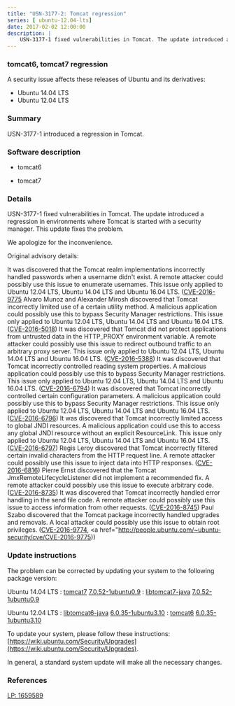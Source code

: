 ```yaml
---
title: "USN-3177-2: Tomcat regression"
series: [ ubuntu-12.04-lts]
date: 2017-02-02 12:00:00
description: |
    USN-3177-1 fixed vulnerabilities in Tomcat. The update introduced a regression in environments where Tomcat is started with a security manager. This update fixes the problem.
--- 
```

 
### tomcat6, tomcat7 regression

A security issue affects these releases of Ubuntu and its derivatives:

* Ubuntu 14.04 LTS
* Ubuntu 12.04 LTS

### Summary

USN-3177-1 introduced a regression in Tomcat. 

### Software description

* tomcat6 

* tomcat7 

### Details

USN-3177-1 fixed vulnerabilities in Tomcat. The update introduced a regression in environments where Tomcat is started with a security manager. This update fixes the problem.

We apologize for the inconvenience.

Original advisory details:

 It was discovered that the Tomcat realm implementations incorrectly handled passwords when a username didn&#39;t exist. A remote attacker could possibly use this issue to enumerate usernames. This issue only applied to Ubuntu 12.04 LTS, Ubuntu 14.04 LTS and Ubuntu 16.04 LTS. ([CVE-2016-9775](http://people.ubuntu.com/~ubuntu-security/cve/CVE-2016-0762">CVE-2016-0762</a>) Alvaro Munoz and Alexander Mirosh discovered that Tomcat incorrectly limited use of a certain utility method. A malicious application could possibly use this to bypass Security Manager restrictions. This issue only applied to Ubuntu 12.04 LTS, Ubuntu 14.04 LTS and Ubuntu 16.04 LTS. (<a href="http://people.ubuntu.com/~ubuntu-security/cve/CVE-2016-5018">CVE-2016-5018</a>) It was discovered that Tomcat did not protect applications from untrusted data in the HTTP_PROXY environment variable. A remote attacker could possibly use this issue to redirect outbound traffic to an arbitrary proxy server. This issue only applied to Ubuntu 12.04 LTS, Ubuntu 14.04 LTS and Ubuntu 16.04 LTS. (<a href="http://people.ubuntu.com/~ubuntu-security/cve/CVE-2016-5388">CVE-2016-5388</a>) It was discovered that Tomcat incorrectly controlled reading system properties. A malicious application could possibly use this to bypass Security Manager restrictions. This issue only applied to Ubuntu 12.04 LTS, Ubuntu 14.04 LTS and Ubuntu 16.04 LTS. (<a href="http://people.ubuntu.com/~ubuntu-security/cve/CVE-2016-6794">CVE-2016-6794</a>) It was discovered that Tomcat incorrectly controlled certain configuration parameters. A malicious application could possibly use this to bypass Security Manager restrictions. This issue only applied to Ubuntu 12.04 LTS, Ubuntu 14.04 LTS and Ubuntu 16.04 LTS. (<a href="http://people.ubuntu.com/~ubuntu-security/cve/CVE-2016-6796">CVE-2016-6796</a>) It was discovered that Tomcat incorrectly limited access to global JNDI resources. A malicious application could use this to access any global JNDI resource without an explicit ResourceLink. This issue only applied to Ubuntu 12.04 LTS, Ubuntu 14.04 LTS and Ubuntu 16.04 LTS. (<a href="http://people.ubuntu.com/~ubuntu-security/cve/CVE-2016-6797">CVE-2016-6797</a>) Regis Leroy discovered that Tomcat incorrectly filtered certain invalid characters from the HTTP request line. A remote attacker could possibly use this issue to inject data into HTTP responses. (<a href="http://people.ubuntu.com/~ubuntu-security/cve/CVE-2016-6816">CVE-2016-6816</a>) Pierre Ernst discovered that the Tomcat JmxRemoteLifecycleListener did not implement a recommended fix. A remote attacker could possibly use this issue to execute arbitrary code. (<a href="http://people.ubuntu.com/~ubuntu-security/cve/CVE-2016-8735">CVE-2016-8735</a>) It was discovered that Tomcat incorrectly handled error handling in the send file code. A remote attacker could possibly use this issue to access information from other requests. (<a href="http://people.ubuntu.com/~ubuntu-security/cve/CVE-2016-8745">CVE-2016-8745</a>) Paul Szabo discovered that the Tomcat package incorrectly handled upgrades and removals. A local attacker could possibly use this issue to obtain root privileges. (<a href="http://people.ubuntu.com/~ubuntu-security/cve/CVE-2016-9774">CVE-2016-9774</a>, <a href="http://people.ubuntu.com/~ubuntu-security/cve/CVE-2016-9775)) 

### Update instructions

The problem can be corrected by updating your system to the following package version:

Ubuntu 14.04 LTS
 : [tomcat7](https://launchpad.net/ubuntu/+source/tomcat7) <span> [7.0.52-1ubuntu0.9](https://launchpad.net/ubuntu/+source/tomcat7/7.0.52-1ubuntu0.9) </span> 
 : [libtomcat7-java](https://launchpad.net/ubuntu/+source/tomcat7) <span> [7.0.52-1ubuntu0.9](https://launchpad.net/ubuntu/+source/tomcat7/7.0.52-1ubuntu0.9) </span> 

Ubuntu 12.04 LTS
 : [libtomcat6-java](https://launchpad.net/ubuntu/+source/tomcat6) <span> [6.0.35-1ubuntu3.10](https://launchpad.net/ubuntu/+source/tomcat6/6.0.35-1ubuntu3.10) </span> 
 : [tomcat6](https://launchpad.net/ubuntu/+source/tomcat6) <span> [6.0.35-1ubuntu3.10](https://launchpad.net/ubuntu/+source/tomcat6/6.0.35-1ubuntu3.10) </span> 

To update your system, please follow these instructions: [https://wiki.ubuntu.com/Security/Upgrades](https://wiki.ubuntu.com/Security/Upgrades).

In general, a standard system update will make all the necessary changes. 

### References

 [LP: 1659589](https://launchpad.net/bugs/1659589)
 
